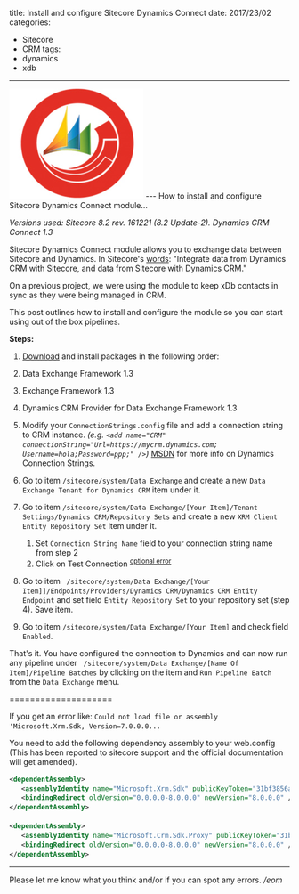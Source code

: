 title: Install and configure Sitecore Dynamics Connect
date: 2017/23/02
categories:
- Sitecore
- CRM
tags:
- dynamics
- xdb

---
<img class="hero-img" src="/images/sitecore-dynamics.jpg" alt="Sitecore Microsoft Dynamics CRM">
---
How to install and configure Sitecore Dynamics Connect module...
<!-- more -->

*Versions used: Sitecore 8.2 rev. 161221 (8.2 Update-2). Dynamics CRM Connect 1.3*

Sitecore Dynamics Connect module allows you to exchange data between Sitecore and Dynamics. In Sitecore's [words](https://dev.sitecore.net/Downloads/Dynamics_CRM_Connect/Dynamics_CRM_Connect_1/Dynamics_CRM_Connect_1_3.aspx): "Integrate data from Dynamics CRM with Sitecore, and data from Sitecore with Dynamics CRM."

On a previous project, we were using the module to keep xDb contacts in sync as they were being managed in CRM.

This post outlines how to install and configure the module so you can start using out of the box pipelines.

**Steps:**

1. [Download](https://dev.sitecore.net/Downloads/Dynamics_CRM_Connect/Dynamics_CRM_Connect_1/Dynamics_CRM_Connect_1_3.aspx) and install packages in the following order: 
  1. Data Exchange Framework 1.3
  2. Exchange Framework 1.3
  3. Dynamics CRM Provider for Data Exchange Framework 1.3

2. Modify your `ConnectionStrings.config` file and add a connection string to CRM instance. *(e.g. ```<add name="CRM" connectionString="Url=https://mycrm.dynamics.com; Username=hola;Password=ppp;" />```)* [MSDN](https://msdn.microsoft.com/en-us/library/gg695810) for more info on Dynamics Connection Strings.

3. Go to item `/sitecore/system/Data Exchange` and create a new `Data Exchange Tenant for Dynamics CRM` item under it.

4. Go to item `/sitecore/system/Data Exchange/[Your Item]/Tenant Settings/Dynamics CRM/Repository Sets` and create a new `XRM Client Entity Repository Set` item under it.
    1. Set `Connection String Name` field to your connection string name from step 2
    2. Click on Test Connection <sup>[optional error](#assembly-error)</sup>

5. Go to item `
/sitecore/system/Data Exchange/[Your Item]]/Endpoints/Providers/Dynamics CRM/Dynamics CRM Entity Endpoint` and set field `Entity Repository Set` to your repository set (step 4). Save item.

6. Go to item `/sitecore/system/Data Exchange/[Your Item]` and check field `Enabled`.

That's it. You have configured the connection to Dynamics and can now run any pipeline under `
/sitecore/system/Data Exchange/[Name Of Item]/Pipeline Batches` by clicking on the item and `Run Pipeline Batch` from the `Data Exchange` menu.


====================

<a name="assembly-error">If you get an error like:</a> `Could not load file or assembly 'Microsoft.Xrm.Sdk, Version=7.0.0.0...`

You need to add the following dependency assembly to your web.config (This has been reported to sitecore support and the official documentation will get amended).

~~~~ xml
<dependentAssembly>
   <assemblyIdentity name="Microsoft.Xrm.Sdk" publicKeyToken="31bf3856ad364e35" culture="neutral" />
   <bindingRedirect oldVersion="0.0.0.0-8.0.0.0" newVersion="8.0.0.0" />
</dependentAssembly>

<dependentAssembly>
   <assemblyIdentity name="Microsoft.Crm.Sdk.Proxy" publicKeyToken="31bf3856ad364e35" culture="neutral" />
   <bindingRedirect oldVersion="0.0.0.0-8.0.0.0" newVersion="8.0.0.0" />
</dependentAssembly>
~~~~


---

Please let me know what you think and/or if you can spot any errors.
*/eom*

